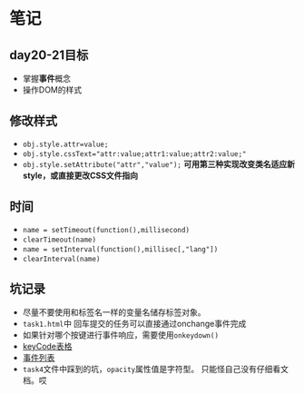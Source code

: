 # 笔记
## day20-21目标
- 掌握**事件**概念
- 操作DOM的样式


## 修改样式
- ```obj.style.attr=value;```
- ```obj.style.cssText="attr:value;attr1:value;attr2:value;"```
- ```obj.style.setAttribute("attr","value");``` 
**可用第三种实现改变类名适应新style，或直接更改CSS文件指向**

## 时间
- ```name = setTimeout(function(),millisecond)```
- ```clearTimeout(name)```
- ```name = setInterval(function(),millisec[,"lang"])```
- ```clearInterval(name)```


## 坑记录
- 尽量不要使用和标签名一样的变量名储存标签对象。
- ```task1.html```中 回车提交的任务可以直接通过onchange事件完成
- 如果针对哪个按键进行事件响应，需要使用```onkeydown()```
- [keyCode表格](https://www.cnblogs.com/cnblogs-jcy/p/6409672.html)
- [事件列表](https://www.w3school.com.cn/jsref/dom_obj_event.asp)
- ```task4```文件中踩到的坑，```opacity```属性值是字符型。 只能怪自己没有仔细看文档。哎



